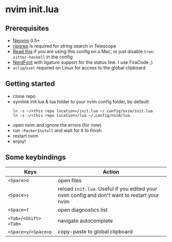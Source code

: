 
# nvim init.lua

## Prerequisites

* [Neovim](http://neovim.io/) 0.5+
* [ripgrep](https://github.com/BurntSushi/ripgrep) is required for string search
  in Telescope
* [Read this](https://github.com/tree-sitter/tree-sitter-haskell#building-on-macos) 
  if you are using this config on a Mac, or just disable `tree-sitter-haskell` 
  in the config
* [NerdFont](https://www.nerdfonts.com/font-downloads) with ligature support for
  the status line. I use FiraCode ;)
* `xclip`/`xsel` required on Linux for access to the global clipboard

## Getting started

* clone repo
* symlink init.lua & lua folder to your nvim config folder, by default:
  ```
  ln -s ~/<this repo location>/init.lua ~/.config/nvim/init.lua
  ln -s ~/<this repo location>/lua ~/.config/nvim/lua
  ```
* open nvim and ignore the errors (for now)
* run `:PackerInstall` and wait for it to finish
* restart nvim
* enjoy!

## Some keybindings

| Keys                     | Action                           |
|------------------------- | -------------------------------- |
| `<Space>o`               | open files                       |
| `<Space>s`               | reload `init.lua`. Useful if you edited your nvim config and don't want to restart your nvim   |
| `<Space>t`               | open diagnostics list            |
| `<Tab>`/`<Shift><Tab>`   | navigate autocomplete            |
| `<Space>y`/`<Space>p`    | copy-paste to global clipboard   |
